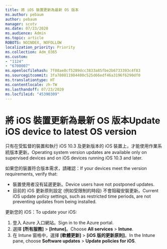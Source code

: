 ```yaml
---
title: 將 iOS 裝置更新為最新 OS 版本
ms.author: pebaum
author: pebaum
manager: scotv
ms.date: 07/23/2020
ms.audience: Admin
ms.topic: article
ROBOTS: NOINDEX, NOFOLLOW
localization_priority: Priority
ms.collection: Adm_O365
ms.custom:
- "1124"
- "6700007"
ms.openlocfilehash: 7f08ae8cf5289dcc3833a85fbe2b6733393c4f83
ms.sourcegitcommit: 3fa780811984400c525d66edf46a3196f6290df0
ms.translationtype: HT
ms.contentlocale: zh-TW
ms.lasthandoff: 07/23/2020
ms.locfileid: "45390309"
---
```

# <a name="update-ios-device-to-latest-os-version"></a><span data-ttu-id="feff1-102">將 iOS 裝置更新為最新 OS 版本</span><span class="sxs-lookup"><span data-stu-id="feff1-102">Update iOS device to latest OS version</span></span>

<span data-ttu-id="feff1-103">只有在受監督的裝置和執行 iOS 10.3 及更新版本的 iOS 裝置上，才能使用作業系統版本更新。</span><span class="sxs-lookup"><span data-stu-id="feff1-103">Operating system version updates are available only on supervised devices and on iOS devices running iOS 10.3 and later.</span></span>

<span data-ttu-id="feff1-104">如果您的裝置符合版本需求，請確認：</span><span class="sxs-lookup"><span data-stu-id="feff1-104">If your devices meet the version requirements, verify that:</span></span>  
- <span data-ttu-id="feff1-105">裝置使用者沒有延遲更新。</span><span class="sxs-lookup"><span data-stu-id="feff1-105">Device users have not postponed updates.</span></span>  
- <span data-ttu-id="feff1-106">目前的 iOS 更新原則設定 (例如受限制的時段) 不會阻礙安裝更新。</span><span class="sxs-lookup"><span data-stu-id="feff1-106">Current iOS update policy settings, such as restricted time periods, are not preventing updates from being installed.</span></span>

<span data-ttu-id="feff1-107">更新您的 iOS：</span><span class="sxs-lookup"><span data-stu-id="feff1-107">To update your iOS:</span></span>

1. <span data-ttu-id="feff1-108">登入 Azure 入口網站。</span><span class="sxs-lookup"><span data-stu-id="feff1-108">Sign in to the Azure portal.</span></span>
2. <span data-ttu-id="feff1-109">選擇 **[所有服務]** > **[Intune]**。</span><span class="sxs-lookup"><span data-stu-id="feff1-109">Choose **All services** > **Intune**.</span></span>
3. <span data-ttu-id="feff1-110">在 Intune 窗格中，選擇 **[軟體更新]** > **[iOS 版的更新原則]**。</span><span class="sxs-lookup"><span data-stu-id="feff1-110">In the Intune pane, choose **Software updates** > **Update policies for iOS**.</span></span>